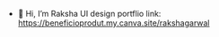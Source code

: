 - 👋 Hi, I’m Raksha
UI design portflio link: https://beneficioprodut.my.canva.site/rakshagarwal

<!---
raksha1408/raksha1408 is a ✨ special ✨ repository because its `README.md` (this file) appears on your GitHub profile.
You can click the Preview link to take a look at your changes.
--->
